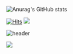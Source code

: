 

![Anurag's GitHub stats](https://github-readme-stats.vercel.app/api?username=JaeHyungL2&theme=dark&show_icons=true)

[![Hits](https://hits.seeyoufarm.com/api/count/incr/badge.svg?url=https%3A%2F%2Fgithub.com%2FJaeHyungL2&count_bg=%2379C83D&title_bg=%23555555&icon=&icon_color=%23E7E7E7&title=hits&edge_flat=false)](https://hits.seeyoufarm.com)
<a href="https://hits.seeyoufarm.com"><img src="https://hits.seeyoufarm.com/api/count/incr/badge.svg?url=https%3A%2F%2Fgithub.com%2FJaeHyungL2&count_bg=%2379C83D&title_bg=%23555555&icon=&icon_color=%23E7E7E7&title=hits&edge_flat=false"/></a>

![header](https://capsule-render.vercel.app/api?text=Hello%World!&fontSize=20&rotate=-30)

<a href="버튼을 눌렀을 때 이동할 링크" target="_blank"><img src="https://img.shields.io/badge/뱃지레이블-배경색?style=뱃지모양&logo=로고&logoColor=로고색상"/></a>
